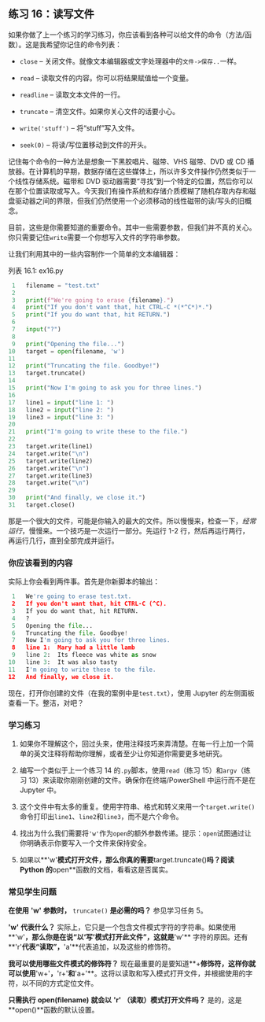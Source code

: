 ## 练习 16：读写文件

如果你做了上一个练习的学习练习，你应该看到各种可以给文件的命令（方法/函数）。这是我希望你记住的命令列表：

+   `close` – 关闭文件。就像文本编辑器或文字处理器中的`文件->保存..`一样。

+   `read` – 读取文件的内容。你可以将结果赋值给一个变量。

+   `readline` – 读取文本文件的一行。

+   `truncate` – 清空文件。如果你关心文件的话要小心。

+   `write('stuff')` – 将“stuff”写入文件。

+   `seek(0)` – 将读/写位置移动到文件的开头。

记住每个命令的一种方法是想象一下黑胶唱片、磁带、VHS 磁带、DVD 或 CD 播放器。在计算机的早期，数据存储在这些媒体上，所以许多文件操作仍然类似于一个线性存储系统。磁带和 DVD 驱动器需要“寻找”到一个特定的位置，然后你可以在那个位置读取或写入。今天我们有操作系统和存储介质模糊了随机存取内存和磁盘驱动器之间的界限，但我们仍然使用一个必须移动的线性磁带的读/写头的旧概念。

目前，这些是你需要知道的重要命令。其中一些需要参数，但我们并不真的关心。你只需要记住`write`需要一个你想写入文件的字符串参数。

让我们利用其中的一些内容制作一个简单的文本编辑器：

列表 16.1: ex16.py

```py
 1   filename = "test.txt"
 2
 3   print(f"We're going to erase {filename}.")
 4   print("If you don't want that, hit CTRL-C *(*^C*)*.")
 5   print("If you do want that, hit RETURN.")
 6
 7   input("?")
 8
 9   print("Opening the file...")
10   target = open(filename, 'w')
11
12   print("Truncating the file. Goodbye!")
13   target.truncate()
14
15   print("Now I'm going to ask you for three lines.")
16
17   line1 = input("line 1: ")
18   line2 = input("line 2: ")
19   line3 = input("line 3: ")
20
21   print("I'm going to write these to the file.")
22
23   target.write(line1)
24   target.write("\n")
25   target.write(line2)
26   target.write("\n")
27   target.write(line3)
28   target.write("\n")
29
30   print("And finally, we close it.")
31   target.close()
```

那是一个很大的文件，可能是你输入的最大的文件。所以慢慢来，检查一下，*经常运行*，慢慢来。一个技巧是一次运行一部分。先运行 1-2 行，然后再运行两行，再运行几行，直到全部完成并运行。

### 你应该看到的内容

实际上你会看到两件事。首先是你新脚本的输出：

```py
 1   We're going to erase test.txt.
 2   If you don't want that, hit CTRL-C (^C).
 3   If you do want that, hit RETURN.
 4   ?
 5   Opening the file...
 6   Truncating the file. Goodbye!
 7   Now I'm going to ask you for three lines.
 8   line 1:  Mary had a little lamb
 9   line 2:  Its fleece was white as snow
10   line 3:  It was also tasty
11   I'm going to write these to the file.
12   And finally, we close it.
```

现在，打开你创建的文件（在我的案例中是`test.txt`），使用 Jupyter 的左侧面板查看一下。整洁，对吧？

### 学习练习

1.  如果你不理解这个，回过头来，使用注释技巧来弄清楚。在每一行上加一个简单的英文注释将帮助你理解，或者至少让你知道你需要更多地研究。

2.  编写一个类似于上一个练习 14 的`.py`脚本，使用`read`（练习 15）和`argv`（练习 13）来读取你刚刚创建的文件。确保你在终端/PowerShell 中运行而不是在 Jupyter 中。

3.  这个文件中有太多的重复。使用字符串、格式和转义来用一个`target.write()`命令打印出`line1`、`line2`和`line3`，而不是六个命令。

4.  找出为什么我们需要将`'w'`作为`open`的额外参数传递。提示：`open`试图通过让你明确表示你要写入一个文件来保持安全。

5.  如果以**'w'**模式打开文件，那么你真的需要**target.truncate()**吗？阅读 Python 的**open**函数的文档，看看这是否属实。

### 常见学生问题

**在使用** **'w'** **参数时，** `truncate()` **是必需的吗？** 参见学习任务 5。

**'w'** **代表什么？** 实际上，它只是一个包含文件模式字符的字符串。如果使用**'w'**，那么你是在说“以‘写’模式打开此文件”，这就是**'w'** 字符的原因。还有**'r'**代表“读取”，**'a'**代表追加，以及这些的修饰符。

**我可以使用哪些文件模式的修饰符？** 现在最重要的是要知道**+**修饰符，这样你就可以使用**'w+'**，**'r+'**和**'a+'**。这将以读取和写入模式打开文件，并根据使用的字符，以不同的方式定位文件。

**只需执行** **open(filename)** **就会以** **'r'** **（读取）模式打开文件吗？** 是的，这是**open()**函数的默认设置。
